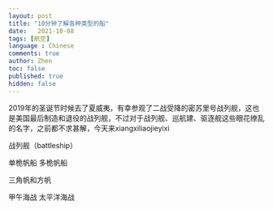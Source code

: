 ```yaml
---
layout: post
title: "10分钟了解各种类型的船"
date:   2021-10-08
tags: [航空]
language : Chinese
comments: true
author: Zhen
toc: false
published: true
hidden: false
---
```

2019年的圣诞节时候去了夏威夷，有幸参观了二战受降的密苏里号战列舰，这也是美国最后制造和退役的战列舰，不过对于战列舰、巡航建、驱逐舰这些眼花缭乱的名字，之前都不求甚解，今天来xiangxiliaojieyixi


战列舰（battleship）

单桅帆船 多桅帆船

三角帆和方帆

甲午海战
太平洋海战
<!--stackedit_data:
eyJoaXN0b3J5IjpbNzc4Nzg3OTk4LDE3NjMyMzA4MTAsNTAwMz
k4NzVdfQ==
-->